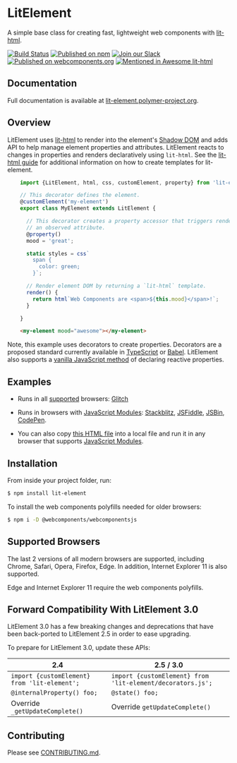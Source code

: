 # LitElement
A simple base class for creating fast, lightweight web components with [lit-html](https://lit-html.polymer-project.org/).

[![Build Status](https://travis-ci.org/Polymer/lit-element.svg?branch=master)](https://travis-ci.org/Polymer/lit-element)
[![Published on npm](https://img.shields.io/npm/v/lit-element.svg)](https://www.npmjs.com/package/lit-element)
[![Join our Slack](https://img.shields.io/badge/slack-join%20chat-4a154b.svg)](https://www.polymer-project.org/slack-invite)
[![Published on webcomponents.org](https://img.shields.io/badge/webcomponents.org-published-blue.svg)](https://www.webcomponents.org/element/lit-element)
[![Mentioned in Awesome lit-html](https://awesome.re/mentioned-badge.svg)](https://github.com/web-padawan/awesome-lit-html)

## Documentation

Full documentation is available at [lit-element.polymer-project.org](https://lit-element.polymer-project.org).

## Overview

LitElement uses [lit-html](https://lit-html.polymer-project.org/) to render into the
element's [Shadow DOM](https://developer.mozilla.org/en-US/docs/Web/Web_Components/Using_shadow_DOM)
and adds API to help manage element properties and attributes. LitElement reacts to changes in properties
and renders declaratively using `lit-html`. See the [lit-html guide](https://lit-html.polymer-project.org/guide)
for additional information on how to create templates for lit-element.

```ts
    import {LitElement, html, css, customElement, property} from 'lit-element';

    // This decorator defines the element.
    @customElement('my-element')
    export class MyElement extends LitElement {

      // This decorator creates a property accessor that triggers rendering and
      // an observed attribute.
      @property()
      mood = 'great';

      static styles = css`
        span {
          color: green;
        }`;

      // Render element DOM by returning a `lit-html` template.
      render() {
        return html`Web Components are <span>${this.mood}</span>!`;
      }

    }
```

```html
    <my-element mood="awesome"></my-element>
```

Note, this example uses decorators to create properties. Decorators are a proposed
standard currently available in [TypeScript](https://www.typescriptlang.org/) or [Babel](https://babeljs.io/docs/en/babel-plugin-proposal-decorators). LitElement also supports a [vanilla JavaScript method](https://lit-element.polymer-project.org/guide/properties#declare) of declaring reactive properties.

## Examples

  * Runs in all [supported](#supported-browsers) browsers: [Glitch](https://glitch.com/edit/#!/hello-lit-element?path=index.html)

  * Runs in browsers with [JavaScript Modules](https://caniuse.com/#search=modules): [Stackblitz](https://stackblitz.com/edit/lit-element-demo?file=src%2Fmy-element.js), [JSFiddle](https://jsfiddle.net/sorvell1/801f9cdu/), [JSBin](http://jsbin.com/vecuyan/edit?html,output),
[CodePen](https://codepen.io/sorvell/pen/RYQyoe?editors=1000).

  * You can also copy [this HTML file](https://gist.githubusercontent.com/sorvell/48f4b7be35c8748e8f6db5c66d36ee29/raw/67346e4e8bc4c81d5a7968d18f0a6a8bc00d792e/index.html) into a local file and run it in any browser that supports [JavaScript Modules]((https://caniuse.com/#search=modules)).

## Installation

From inside your project folder, run:

```bash
$ npm install lit-element
```

To install the web components polyfills needed for older browsers:

```bash
$ npm i -D @webcomponents/webcomponentsjs
```

## Supported Browsers

The last 2 versions of all modern browsers are supported, including
Chrome, Safari, Opera, Firefox, Edge. In addition, Internet Explorer 11 is also supported.

Edge and Internet Explorer 11 require the web components polyfills.

## Forward Compatibility With LitElement 3.0

LitElement 3.0 has a few breaking changes and deprecations that have been back-ported to LitElement 2.5 in order to ease upgrading.

To prepare for LitElement 3.0, update these APIs:

| 2.4                    | 2.5 / 3.0             |
|------------------------|-----------------------|
| `import {customElement} from 'lit-element';` | `import {customElement} from 'lit-element/decorators.js';`
| `@internalProperty() foo;`  | `@state() foo;`            |
| Override `_getUpdateComplete()` | Override `getUpdateComplete()` |

## Contributing

Please see [CONTRIBUTING.md](./CONTRIBUTING.md).
